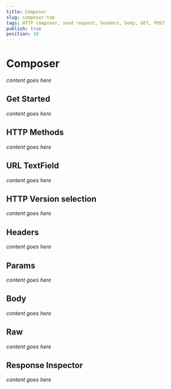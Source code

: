 ```yaml
---
title: Composer
slug: composer-tab
tags: HTTP composer, send request, headers, body, GET, POST
publish: true
position: 10
---
```


# Composer

_content goes here_

## Get Started

_content goes here_

## HTTP Methods

_content goes here_

## URL TextField

_content goes here_

## HTTP Version selection

_content goes here_

## Headers

_content goes here_

## Params

_content goes here_

## Body

_content goes here_

## Raw

_content goes here_

## Response Inspector

_content goes here_